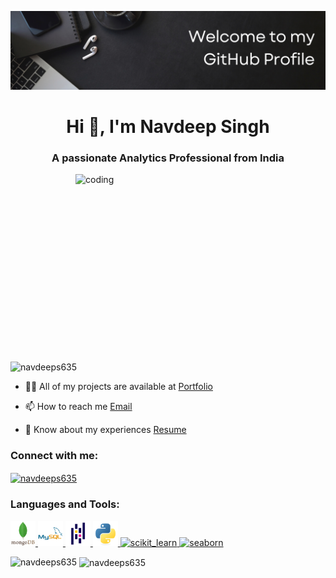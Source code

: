 ![logo](https://raw.githubusercontent.com/navdeeps635/navdeeps635/main/Banner.png)

<h1 align="center">Hi 👋, I'm Navdeep Singh</h1>
<h3 align="center">A passionate Analytics Professional from India</h3>

<img align = "right" alt = "coding" width = 400 height = 300 src = https://blog.imarticus.org/wp-content/uploads/2020/09/rt.gif>

<p align="left"> <img src="https://komarev.com/ghpvc/?username=navdeeps635&label=Profile%20views&color=0e75b6&style=flat" alt="navdeeps635" /> </p>

- 👨‍💻 All of my projects are available at [Portfolio](https://sites.google.com/view/navdeep-singh-portfolio/home?authuser=0)

- 📫 How to reach me [Email](mailto:navdeep3135@gmail.com)

- 📄 Know about my experiences [Resume](https://drive.google.com/file/d/1fsm9cjBd2a03xgEJOoos-34aBYeWbqYO/view?usp=share_link)

<h3 align="left">Connect with me:</h3>
<p align="left">
<a href="https://linkedin.com/in/navdeeps635" target="blank"><img align="center" src="https://raw.githubusercontent.com/rahuldkjain/github-profile-readme-generator/master/src/images/icons/Social/linked-in-alt.svg" alt="navdeeps635" height="30" width="40" /></a>
</p>

<h3 align="left">Languages and Tools:</h3>
<p align="left"> <a href="https://www.mongodb.com/" target="_blank" rel="noreferrer"> <img src="https://raw.githubusercontent.com/devicons/devicon/master/icons/mongodb/mongodb-original-wordmark.svg" alt="mongodb" width="40" height="40"/> </a> <a href="https://www.mysql.com/" target="_blank" rel="noreferrer"> <img src="https://raw.githubusercontent.com/devicons/devicon/master/icons/mysql/mysql-original-wordmark.svg" alt="mysql" width="40" height="40"/> </a> <a href="https://pandas.pydata.org/" target="_blank" rel="noreferrer"> <img src="https://raw.githubusercontent.com/devicons/devicon/2ae2a900d2f041da66e950e4d48052658d850630/icons/pandas/pandas-original.svg" alt="pandas" width="40" height="40"/> </a> <a href="https://www.python.org" target="_blank" rel="noreferrer"> <img src="https://raw.githubusercontent.com/devicons/devicon/master/icons/python/python-original.svg" alt="python" width="40" height="40"/> </a> <a href="https://scikit-learn.org/" target="_blank" rel="noreferrer"> <img src="https://upload.wikimedia.org/wikipedia/commons/0/05/Scikit_learn_logo_small.svg" alt="scikit_learn" width="40" height="40"/> </a> <a href="https://seaborn.pydata.org/" target="_blank" rel="noreferrer"> <img src="https://seaborn.pydata.org/_images/logo-mark-lightbg.svg" alt="seaborn" width="40" height="40"/> </a> </p>

<p><img align="left" src="https://github-readme-stats.vercel.app/api/top-langs?username=navdeeps635&show_icons=true&locale=en&layout=compact" alt="navdeeps635" /></p>

<p>&nbsp;<img align="center" src="https://github-readme-stats.vercel.app/api?username=navdeeps635&show_icons=true&locale=en" alt="navdeeps635" /></p>
